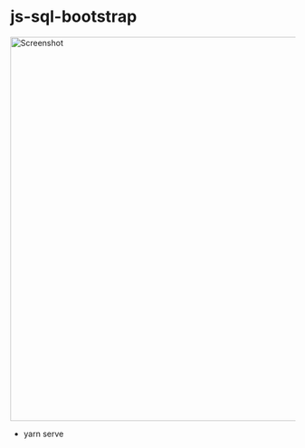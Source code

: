 # js-sql-bootstrap
<img width="679" alt="Screenshot" src="https://user-images.githubusercontent.com/85193527/222906093-31092ab9-3bd2-4671-b16a-4399cfe5c4b9.png">

- yarn serve
